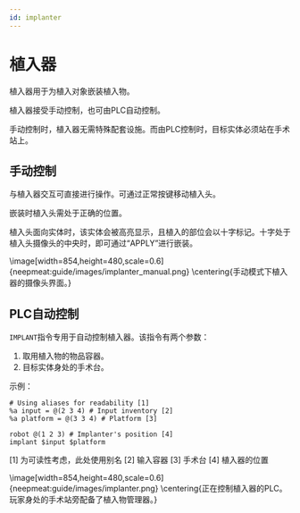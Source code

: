 ```yaml
---
id: implanter
---
```

# 植入器

植入器用于为植入对象嵌装植入物。

植入器接受手动控制，也可由PLC自动控制。

手动控制时，植入器无需特殊配套设施。而由PLC控制时，目标实体必须站在手术站上。

## 手动控制

与植入器交互可直接进行操作。可通过正常按键移动植入头。

嵌装时植入头需处于正确的位置。

植入头面向实体时，该实体会被高亮显示，且植入的部位会以十字标记。十字处于植入头摄像头的中央时，即可通过“APPLY”进行嵌装。

\image[width=854,height=480,scale=0.6]{neepmeat:guide/images/implanter_manual.png}
\centering{手动模式下植入器的摄像头界面。}

## PLC自动控制

`IMPLANT`指令专用于自动控制植入器。该指令有两个参数：

1. 取用植入物的物品容器。
2. 目标实体身处的手术台。

示例：

```
# Using aliases for readability [1]
%a input = @(2 3 4) # Input inventory [2]
%a platform = @(3 3 4) # Platform [3]

robot @(1 2 3) # Implanter's position [4]
implant $input $platform
```
 [1] 为可读性考虑，此处使用别名
 [2] 输入容器
 [3] 手术台
 [4] 植入器的位置

\image[width=854,height=480,scale=0.6]{neepmeat:guide/images/implanter.png}
\centering{正在控制植入器的PLC。玩家身处的手术站旁配备了植入物管理器。}
